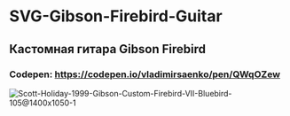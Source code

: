 # SVG-Gibson-Firebird-Guitar

## Кастомная гитара Gibson Firebird 

### Codepen: https://codepen.io/vladimirsaenko/pen/QWqOZew

![Scott-Holiday-1999-Gibson-Custom-Firebird-VII-Bluebird-105@1400x1050-1](https://user-images.githubusercontent.com/56477695/161557813-42e3fe45-2c53-429a-a753-4d987969f4d7.jpg)
